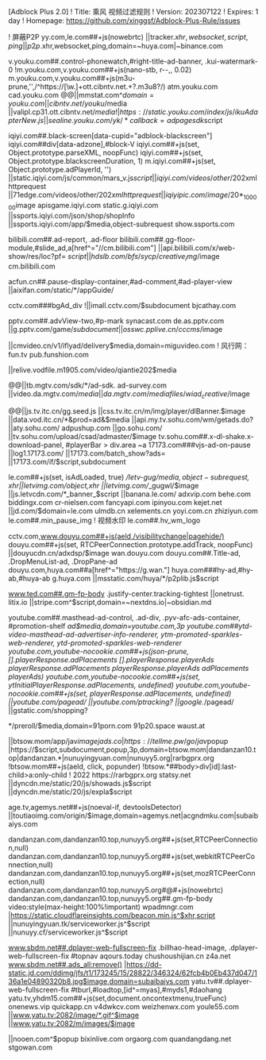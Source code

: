 [Adblock Plus 2.0]
! Title: 乘风 视频过滤规则
! Version: 202307122
! Expires: 1 day
! Homepage: https://github.com/xinggsf/Adblock-Plus-Rule/issues

! 屏蔽P2P
yy.com,le.com##+js(nowebrtc)
||tracker.$xhr,websocket,script,ping
||p2p.$xhr,websocket,ping,domain=~huya.com|~binance.com

v.youku.com##.control-phonewatch,#right-title-ad-banner, .kui-watermark-0
!m.youku.com,v.youku.com##+js(nano-stb, r--,, 0.02)
m.youku.com,v.youku.com##+js(m3u-prune,'',/^https:\/\/[\w\.]+ott\.cibntv\.net.+?\.m3u8\?/)
atm.youku.com
cad.youku.com
@@||mmstat.com^$domain=youku.com
||cibntv.net/youku/$media
||valipl.cp31.ott.cibntv.net/$media
!|https://static.youku.com/index/js/ikuAdapterNew.js
||sealine.youku.com/yk/*callback=adpagesdk$script

iqiyi.com##.black-screen[data-cupid="adblock-blackscreen"]
iqiyi.com##div[data-adzone],#block-V
iqiyi.com##+js(set, Object.prototype.parseXML, noopFunc)
iqiyi.com##+js(set, Object.prototype.blackscreenDuration, 1)
m.iqiyi.com##+js(set, Object.prototype.adPlayerId, '')
||static.iqiyi.com/js/common/mars_v.js$script
||iqiyi.com/videos/other/202$xmlhttprequest
||71edge.com/videos/other/202$xmlhttprequest
||iqiyipic.com/image/20*_100000$image
apisgame.iqiyi.com
static.g.iqiyi.com
||ssports.iqiyi.com/json/shop/shopInfo
||ssports.iqiyi.com/app/$media,object-subrequest
show.ssports.com


bilibili.com##.ad-report, .ad-floor
bilibili.com##.gg-floor-module,#slide_ad,a[href^="//cm.bilibili.com"]
||api.bilibili.com/x/web-show/res/loc?pf=$~script
||hdslb.com/bfs/sycp/creative_img/$image
cm.bilibili.com

acfun.cn##.pause-display-container,#ad-comment,#ad-player-view
||aixifan.com/static/*/appGuide/

cctv.com###bgAd_div
!||imall.cctv.com/$subdocument
bjcathay.com

pptv.com##.advView-two,#p-mark
synacast.com
de.as.pptv.com
||g.pptv.com/game/$subdocument
||osswc.pplive.cn/cccms/$image

||cmvideo.cn/v1/iflyad/delivery$media,domain=miguvideo.com
! 风行网： fun.tv
pub.funshion.com

||relive.vodfile.m1905.com/video/qiantie202$media

@@||tb.mgtv.com/sdk/*/ad-sdk.
ad-survey.com
||video.da.mgtv.com/$media
||da.mgtv.com/mediafiles/wiad_creative/$image

@@||js.tv.itc.cn/gg.seed.js
||css.tv.itc.cn/m/img/player/dlBanner.$image
||data.vod.itc.cn/*&prod=ad&$media
||api.my.tv.sohu.com/wm/getads.do?
||aty.sohu.com/
adpushup.com
||go.sohu.com/
||tv.sohu.com/upload/csad/admaster/$image
tv.sohu.com##.x-dl-shake.x-download-panel, #playerBar > div.area ~a
17173.com###vjs-ad-on-pause
||log1.17173.com/
||17173.com/batch_show?ads=
||17173.com/if/$script,subdocument

le.com##+js(set, isAdLoaded, true)
*/letv-gug/$media,object-subrequest,xhr
||letvimg.com/$object,xhr
||letvimg.com/*_gugwl/$image
||js.letvcdn.com/*_banner_$script
||banana.le.com/
adxvip.com
behe.com
biddingx.com
cr-nielsen.com
fancyapi.com
ipinyou.com
kejet.net
||jd.com/$domain=le.com
ulmdb.cn
xelements.cn
yoyi.com.cn
zhiziyun.com
le.com##.min_pause_img
! 视频水印
le.com##.hv_wm_logo

cctv.com,www.douyu.com##+js(aeld,/visibilitychange|pagehide/)
douyu.com##+js(set, RTCPeerConnection.prototype.addTrack, noopFunc)
||douyucdn.cn/adxdsp/$image
wan.douyu.com
douyu.com##.Title-ad, .DropMenuList-ad, .DropPane-ad
douyu.com,huya.com##a[href^="https://g.wan."]
huya.com###hy-ad,#hy-ab,#huya-ab
g.huya.com
||msstatic.com/huya/*/p2plib.js$script

www.ted.com##.gm-fp-body .justify-center.tracking-tightest
||onetrust.
litix.io
||stripe.com^$script,domain=~nextdns.io|~obsidian.md

youtube.com##.masthead-ad-control, .ad-div, .pyv-afc-ads-container, #promotion-shelf
*_ad_$media,domain=youtube.com,3p
youtube.com##ytd-video-masthead-ad-advertiser-info-renderer, ytm-promoted-sparkles-web-renderer, ytd-promoted-sparkles-web-renderer
youtube.com,youtube-nocookie.com##+js(json-prune, [].playerResponse.adPlacements [].playerResponse.playerAds playerResponse.adPlacements playerResponse.playerAds adPlacements playerAds)
youtube.com,youtube-nocookie.com##+js(set, ytInitialPlayerResponse.adPlacements, undefined)
youtube.com,youtube-nocookie.com##+js(set, playerResponse.adPlacements, undefined)
||youtube.com/pagead/
||youtube.com/ptracking?
||google.*/pagead/
||gstatic.com/shopping?

*/preroll/$media,domain=91porn.com
91p20.space
waust.at

||btsow.mom/app/jav$image
jads.co
|https://tellme.pw/go/jav$popup
|https://$script,subdocument,popup,3p,domain=btsow.mom|dandanzan10.top|dandanzan.*|nunuyingyuan.com|nunuyy5.org|rarbgprx.org
!btsow.mom##+js(aeld, click, popunder)
!btsow.*##body>div[id]:last-child>a:only-child
! 2022 https://rarbgprx.org
statsy.net
||dyncdn.me/static/20/js/showads.js$script
||dyncdn.me/static/20/js/expla$script

age.tv,agemys.net##+js(noeval-if, devtoolsDetector)
||toutiaoimg.com/origin/$image,domain=agemys.net|acgndmku.com|subaibaiys.com

dandanzan.com,dandanzan10.top,nunuyy5.org##+js(set,RTCPeerConnection,null)
dandanzan.com,dandanzan10.top,nunuyy5.org##+js(set,webkitRTCPeerConnection,null)
dandanzan.com,dandanzan10.top,nunuyy5.org##+js(set,mozRTCPeerConnection,null)
dandanzan.com,dandanzan10.top,nunuyy5.org#@#+js(nowebrtc)
dandanzan.com,dandanzan10.top,nunuyy5.org##.gm-fp-body video:style(max-height:100%!important)
wpadmngr.com
|https://static.cloudflareinsights.com/beacon.min.js^$xhr,script
||nunuyingyuan.tk/serviceworker.js^$script
||nunuyy.cf/serviceworker.js^$script

www.sbdm.net##.dplayer-web-fullscreen-fix .billhao-head-image, .dplayer-web-fullscreen-fix #topnav
aqours.today
chushoushijian.cn
z4a.net
www.sbdm.net##.ads_all:remove()
|https://dd-static.jd.com/ddimg/jfs/t1/173245/15/28822/346324/62fcb4b0Eb437d047/136a1e04890320b8.jpg$image,domain=subaibaiys.com
yatu.tv##.dplayer-web-fullscreen-fix #tburl,#loadtop,[id^=myas],#myds1,#daohang
yatu.tv,yhdm15.com##+js(set,document.oncontextmenu,trueFunc)
onenews.vip
quickapp.cn
v4dwkcv.com
weizhenwx.com
youle55.com
||www.yatu.tv:2082/image/*.gif^$image
||www.yatu.tv:2082/m/images/$image

||nooen.com^$popup
bixinlive.com
orgaorg.com
quandangdang.net
stgowan.com
